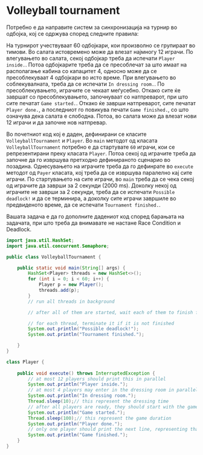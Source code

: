 Volleyball tournament
===

Потребно е да направите систем за синхронизација на турнир во одбојка, кој се одржува според следните правила:

На турнирот учествуваат 60 одбојкари, кои произволно се групираат во тимови. Во салата истовремено може да влезат 
најмногу 12 играчи. По влегувањето во салата, секој одбојкар треба да испечати `Player inside.`. Потоа одбојкарите треба
да се пресоблечат за што имаат на располагање кабина со капацитет 4, односно може да се пресоблекуваат 4 одбојкари во 
исто време. При влегувањето во соблекувалната, треба да се испечати `In dressing room.`. По пресоблекувањето, играчите 
се чекаат меѓусебно. Откако сите ќе завршат со пресоблекувањето, започнуваат со натпреварот, при што сите печатат 
`Game started.`. Откако ќе заврши натпреварот, сите печатат `Player done.`, а последниот го повикува печати `Game finished.`,
со што означува дека салата е слободна. Потоа, во салата може да влезат нови 12 играчи и да започне нов натпревар.

Во почетниот код кој е даден, дефинирани се класите `VolleyballTournament` и `Player`. Во `main` методот од класата `VolleyballTournament` потребно
е да стартувате `60` играчи, кои се репрезентирани преку класата `Player`. Потоа секој од играчите треба да започне да го 
извршува претходно дефинираното сценарио во позадина. Однесувањето на играчите треба да го дефинрате во `execute` методот 
од `Payer` класата, кој треба да се извршува паралелно кај сите играчи. По стартувањето на сите играчи, во `main` треба да се
чека секој од играчите да заврши за 2 секунди (2000 ms). Доколку некој од играчите не заврши за 2 секунди, треба да се 
испечати `Possible deadlock!` и да се терминира, а доколку сите играчи завршиле во предвиденото време, да се испечати 
`Tournament finished.`.  


Вашата задача е да го дополните дадениот код според барањата на задачата, при што треба да внимавате 
не настане Race Condition и Deadlock.

```java
import java.util.HashSet;
import java.util.concurrent.Semaphore;

public class VolleyballTournament {

    public static void main(String[] args) {
        HashSet<Player> threads = new HashSet<>();
        for (int i = 0; i < 60; i++) {
            Player p = new Player();
            threads.add(p);
        }
        // run all threads in background

        // after all of them are started, wait each of them to finish for maximum 2_000 ms

        // for each thread, terminate it if it is not finished
        System.out.println("Possible deadlock!");
        System.out.println("Tournament finished.");

    }
}

class Player {
    
    public void execute() throws InterruptedException {
        // at most 12 players should print this in parallel
        System.out.println("Player inside.");
        // at most 4 players may enter in the dressing room in parallel
        System.out.println("In dressing room.");
        Thread.sleep(10);// this represent the dressing time
        // after all players are ready, they should start with the game together
        System.out.println("Game started.");
        Thread.sleep(100);// this represent the game duration
        System.out.println("Player done.");
        // only one player should print the next line, representing that the game has finished
        System.out.println("Game finished.");
    }
}
```  


